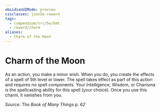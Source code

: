 ```yaml
---
obsidianUIMode: preview
cssclasses: json5e-reward
tags:
  - compendium/src/5e/bmt
  - reward/charm
aliases:
  - Charm of the Moon
---
```

# Charm of the Moon

As an action, you make a minor wish. When you do, you create the effects of a spell of 5th level or lower. The spell takes effect as part of this action and requires no spell components. Your Intelligence, Wisdom, or Charisma is the spellcasting ability for this spell (your choice). Once you use this charm, it vanishes from you.

*Source: The Book of Many Things p. 62*
